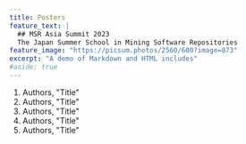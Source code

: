 ```yaml
---
title: Posters
feature_text: |
  ## MSR Asia Summit 2023
  The Japan Summer School in Mining Software Repositories
feature_image: "https://picsum.photos/2560/600?image=873"
excerpt: "A demo of Markdown and HTML includes"
#aside: true
---
```


1. Authors, "Title"
2. Authors, "Title"
3. Authors, "Title"
4. Authors, "Title"
5. Authors, "Title"